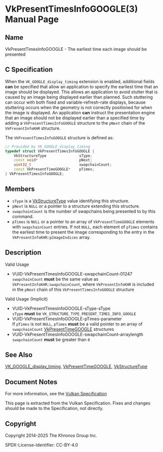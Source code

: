 # VkPresentTimesInfoGOOGLE(3) Manual Page

## Name

VkPresentTimesInfoGOOGLE - The earliest time each image should be presented



## [](#_c_specification)C Specification

When the `VK_GOOGLE_display_timing` extension is enabled, additional fields **can** be specified that allow an application to specify the earliest time that an image should be displayed. This allows an application to avoid stutter that is caused by an image being displayed earlier than planned. Such stuttering can occur with both fixed and variable-refresh-rate displays, because stuttering occurs when the geometry is not correctly positioned for when the image is displayed. An application **can** instruct the presentation engine that an image should not be displayed earlier than a specified time by adding a `VkPresentTimesInfoGOOGLE` structure to the `pNext` chain of the `VkPresentInfoKHR` structure.

The `VkPresentTimesInfoGOOGLE` structure is defined as:

```c++
// Provided by VK_GOOGLE_display_timing
typedef struct VkPresentTimesInfoGOOGLE {
    VkStructureType               sType;
    const void*                   pNext;
    uint32_t                      swapchainCount;
    const VkPresentTimeGOOGLE*    pTimes;
} VkPresentTimesInfoGOOGLE;
```

## [](#_members)Members

- `sType` is a [VkStructureType](https://registry.khronos.org/vulkan/specs/latest/man/html/VkStructureType.html) value identifying this structure.
- `pNext` is `NULL` or a pointer to a structure extending this structure.
- `swapchainCount` is the number of swapchains being presented to by this command.
- `pTimes` is `NULL` or a pointer to an array of `VkPresentTimeGOOGLE` elements with `swapchainCount` entries. If not `NULL`, each element of `pTimes` contains the earliest time to present the image corresponding to the entry in the `VkPresentInfoKHR`::`pImageIndices` array.

## [](#_description)Description

Valid Usage

- [](#VUID-VkPresentTimesInfoGOOGLE-swapchainCount-01247)VUID-VkPresentTimesInfoGOOGLE-swapchainCount-01247  
  `swapchainCount` **must** be the same value as `VkPresentInfoKHR`::`swapchainCount`, where `VkPresentInfoKHR` is included in the `pNext` chain of this `VkPresentTimesInfoGOOGLE` structure

Valid Usage (Implicit)

- [](#VUID-VkPresentTimesInfoGOOGLE-sType-sType)VUID-VkPresentTimesInfoGOOGLE-sType-sType  
  `sType` **must** be `VK_STRUCTURE_TYPE_PRESENT_TIMES_INFO_GOOGLE`
- [](#VUID-VkPresentTimesInfoGOOGLE-pTimes-parameter)VUID-VkPresentTimesInfoGOOGLE-pTimes-parameter  
  If `pTimes` is not `NULL`, `pTimes` **must** be a valid pointer to an array of `swapchainCount` [VkPresentTimeGOOGLE](https://registry.khronos.org/vulkan/specs/latest/man/html/VkPresentTimeGOOGLE.html) structures
- [](#VUID-VkPresentTimesInfoGOOGLE-swapchainCount-arraylength)VUID-VkPresentTimesInfoGOOGLE-swapchainCount-arraylength  
  `swapchainCount` **must** be greater than `0`

## [](#_see_also)See Also

[VK\_GOOGLE\_display\_timing](https://registry.khronos.org/vulkan/specs/latest/man/html/VK_GOOGLE_display_timing.html), [VkPresentTimeGOOGLE](https://registry.khronos.org/vulkan/specs/latest/man/html/VkPresentTimeGOOGLE.html), [VkStructureType](https://registry.khronos.org/vulkan/specs/latest/man/html/VkStructureType.html)

## [](#_document_notes)Document Notes

For more information, see the [Vulkan Specification](https://registry.khronos.org/vulkan/specs/latest/html/vkspec.html#VkPresentTimesInfoGOOGLE)

This page is extracted from the Vulkan Specification. Fixes and changes should be made to the Specification, not directly.

## [](#_copyright)Copyright

Copyright 2014-2025 The Khronos Group Inc.

SPDX-License-Identifier: CC-BY-4.0